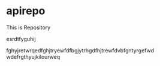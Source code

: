 # apirepo
This is Repository 

esrdtfyguhij

fghyjretwrqedfghjtryewfdfbgjytrhgdfhjtrewfdvbfgntyrgefwd
wdefrgthyujkilourweq
